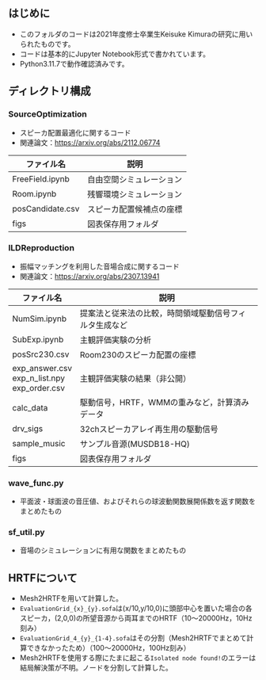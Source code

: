 ## はじめに
- このフォルダのコードは2021年度修士卒業生Keisuke Kimuraの研究に用いられたものです。
- コードは基本的にJupyter Notebook形式で書かれています。
- Python3.11.7で動作確認済みです。


## ディレクトリ構成
### SourceOptimization
- スピーカ配置最適化に関するコード
- 関連論文：https://arxiv.org/abs/2112.06774

|ファイル名|説明|
|---|---|
|FreeField.ipynb|自由空間シミュレーション| 
|Room.ipynb|残響環境シミュレーション|
|posCandidate.csv|スピーカ配置候補点の座標|
|figs|図表保存用フォルダ|

### ILDReproduction
- 振幅マッチングを利用した音場合成に関するコード
- 関連論文：https://arxiv.org/abs/2307.13941

|ファイル名|説明|
|---|---|
|NumSim.ipynb|提案法と従来法の比較，時間領域駆動信号フィルタ生成など| 
|SubExp.ipynb|主観評価実験の分析|
|posSrc230.csv|Room230のスピーカ配置の座標|
|exp\_answer.csv<br>exp\_n\_list.npy<br>exp\_order.csv|主観評価実験の結果（非公開）|
|calc\_data|駆動信号，HRTF，WMMの重みなど，計算済みデータ|
|drv\_sigs|32chスピーカアレイ再生用の駆動信号|
|sample_music|サンプル音源(MUSDB18-HQ)|
|figs|図表保存用フォルダ|

### wave\_func.py
- 平面波・球面波の音圧値、およびそれらの球波動関数展開係数を返す関数をまとめたもの

### sf\_util.py
- 音場のシミュレーションに有用な関数をまとめたもの

## HRTFについて
- Mesh2HRTFを用いて計算した。
- `EvaluationGrid_{x}_{y}.sofa`は(x/10,y/10,0)に頭部中心を置いた場合の各スピーカ，(2,0,0)の所望音源から両耳までのHRTF（10〜20000Hz，10Hz刻み）
- `EvaluationGrid_4_{y}_{1-4}.sofa`はその分割（Mesh2HRTFでまとめて計算できなかったため）（100〜20000Hz，100Hz刻み）
- Mesh2HRTFを使用する際にたまに起こる`Isolated node found!`のエラーは結局解決策が不明。ノードを分割して計算した。
